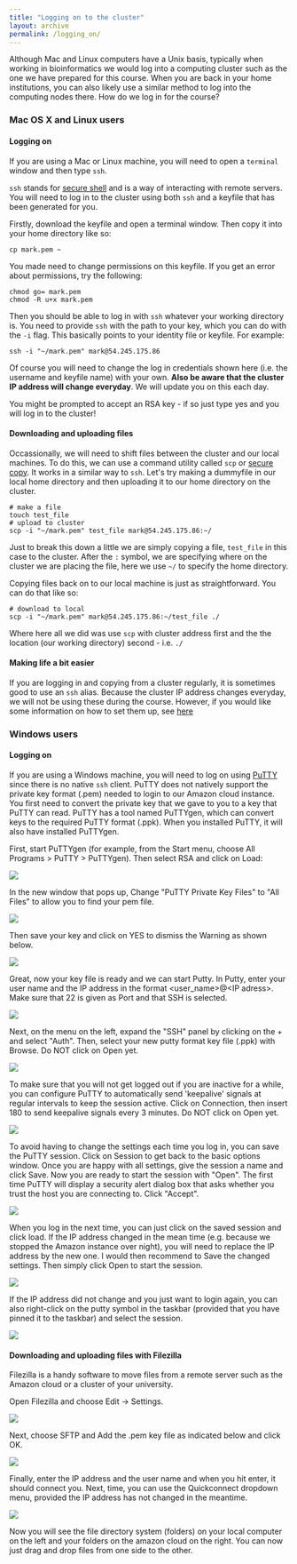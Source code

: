 ```yaml
---
title: "Logging on to the cluster"
layout: archive
permalink: /logging_on/
---
```


Although Mac and Linux computers have a Unix basis, typically when working in bioinformatics we would log into a computing cluster such as the one we have prepared for this course. When you are back in your home institutions, you can also likely use a similar method to log into the computing nodes there. How do we log in for the course?

### Mac OS X and Linux users

#### Logging on

If you are using a Mac or Linux machine, you will need to open a `terminal` window and then type `ssh`.

`ssh` stands for [secure shell](https://en.wikipedia.org/wiki/Secure_Shell) and is a way of interacting with remote servers. You will need to log in to the cluster using both `ssh` and a keyfile that has been generated for you.

Firstly, download the keyfile and open a terminal window. Then copy it into your home directory like so:

```shell
cp mark.pem ~
```

You made need to change permissions on this keyfile. If you get an error about permissions, try the following:

```shell
chmod go= mark.pem
chmod -R u+x mark.pem
```

Then you should be able to log in with `ssh` whatever your working directory is. You need to provide `ssh` with the path to your key, which you can do with the `-i` flag. This basically points to your identity file or keyfile. For example:

```shell
ssh -i "~/mark.pem" mark@54.245.175.86
```

Of course you will need to change the log in credentials shown here (i.e. the username and keyfile name) with your own. **Also be aware that the cluster IP address will change everyday**. We will update you on this each day.

You might be prompted to accept an RSA key - if so just type yes and you will log in to the cluster!

#### Downloading and uploading files

Occassionally, we will need to shift files between the cluster and our local machines. To do this, we can use a command utility called `scp` or [secure copy](https://en.wikipedia.org/wiki/Secure_copy). It works in a similar way to `ssh`. Let's try making a dummyfile in our local home directory and then uploading it to our home directory on the cluster.

```shell
# make a file
touch test_file
# upload to cluster
scp -i "~/mark.pem" test_file mark@54.245.175.86:~/
```
Just to break this down a little we are simply copying a file, `test_file` in this case to the cluster. After the `:` symbol, we are specifying where on the cluster we are placing the file, here we use `~/` to specify the home directory.

Copying files back on to our local machine is just as straightforward. You can do that like so:

```shell
# download to local
scp -i "~/mark.pem" mark@54.245.175.86:~/test_file ./
```
Where here all we did was use `scp` with cluster address first and the the location (our working directory) second - i.e. `./`

#### Making life a bit easier

If you are logging in and copying from a cluster regularly, it is sometimes good to use an `ssh` alias. Because the cluster IP address changes everyday, we will not be using these during the course. However, if you would like some information on how to set them up, see [here](https://markravinet.github.io/CEES_tips_&_tricks.html)

### Windows users

#### Logging on

If you are using a Windows machine, you will need to log on using [PuTTY](https://www.putty.org/) since there is no native `ssh` client. PuTTY does not natively support the private key format (.pem) needed to login to our Amazon cloud instance. You first need to convert the private key that we gave to you to a key that PuTTY can read. PuTTY has a tool named PuTTYgen, which can convert keys to the required PuTTY format (.ppk). When you installed PuTTY, it will also have installed PuTTYgen.

First, start PuTTYgen (for example, from the Start menu, choose All Programs > PuTTY > PuTTYgen). Then select RSA and click on Load:

![](/images/putty/fig1.png)

In the new window that pops up, Change "PuTTY Private Key Files" to "All Files" to allow you to find your pem file.

![](/images/putty/fig2.png)

Then save your key and click on YES to dismiss the Warning as shown below.

![](/images/putty/fig3.png)

Great, now your key file is ready and we can start Putty. In Putty, enter your user name and the IP address in the format \<user_name\>@\<IP adress\>. Make sure that 22 is given as Port and that SSH is selected.

![](/images/putty/fig4.png)

Next, on the menu on the left, expand the "SSH" panel by clicking on the + and select "Auth". Then, select your new putty format key file (.ppk) with Browse. Do NOT click on Open yet.

![](/images/putty/fig5.png)

To make sure that you will not get logged out if you are inactive for a while, you can configure PuTTY to automatically send 'keepalive' signals at regular intervals to keep the session active. Click on Connection, then insert 180 to send keepalive signals every 3 minutes. Do NOT click on Open yet.

![](/images/putty/fig6.png)

To avoid having to change the settings each time you log in, you can save the PuTTY session. Click on Session to get back to the basic options window. Once you are happy with all settings, give the session a name and click Save. Now you are ready to start the session with "Open". The first time PuTTY will display a security alert dialog box that asks whether you trust the host you are connecting to. Click "Accept".

![](/images/putty/fig7.png)

When you log in the next time, you can just click on the saved session and click load. If the IP address changed in the mean time (e.g. because we stopped the Amazon instance over night), you will need to replace the IP address by the new one. I would then recommend to Save the changed settings. Then simply click Open to start the session.

![](/images/putty/fig8.png)

If the IP address did not change and you just want to login again, you can also right-click on the putty symbol in the taskbar (provided that you have pinned it to the taskbar) and select the session.

![](/images/putty/fig9.png)

#### Downloading and uploading files with Filezilla

Filezilla is a handy software to move files from a remote server such as the Amazon cloud or a cluster of your university.

Open Filezilla and choose Edit -> Settings.

![](/images/putty/fig10.png)

Next, choose SFTP and Add the .pem key file as indicated below and click OK.

![](/images/putty/fig11.png)

Finally, enter the IP address and the user name and when you hit enter, it should connect you. Next, time, you can use the Quickconnect dropdown menu, provided the IP address has not changed in the meantime.

![](/images/putty/fig12.png)

Now you will see the file directory system (folders) on your local computer on the left and your folders on the amazon cloud on the right. You can now just drag and drop files from one side to the other.
